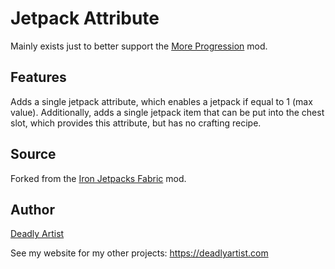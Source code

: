 # Jetpack Attribute
Mainly exists just to better support the [More Progression](https://github.com/DeadlyArtist/MinecraftProgression) mod.

## Features
Adds a single jetpack attribute, which enables a jetpack if equal to 1 (max value). Additionally, adds a single jetpack
item that can be put into the chest slot, which provides this attribute, but has no crafting recipe.

## Source
Forked from the [Iron Jetpacks Fabric](https://www.curseforge.com/minecraft/mc-mods/iron-jetpacks-fabric) mod.

## Author
[Deadly Artist](https://deadlyartist.com)

See my website for my other projects: https://deadlyartist.com